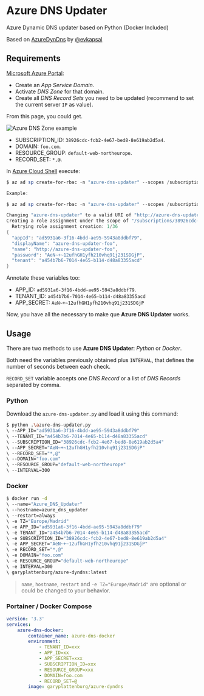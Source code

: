 # Azure DNS Updater

Azure Dynamic DNS updater based on Python (Docker Included)

Based on [AzureDynDns](https://github.com/evkapsal/AzureDynDns) by [@evkapsal](https://github.com/evkapsal)

## Requirements

[Microsoft Azure Portal](https://portal.azure.com/):

- Create an _App Service Domain_.
- Activate _DNS Zone_ for that domain.
- Create all _DNS Record Sets_ you need to be updated (recommend to set the current server `IP` as value).

From this page, you could get.

![Azure DNS Zone example](https://github.com/danimart1991/azure-dns-updater/blob/main/docs/images/dns-zone.png?raw=true)

- SUBSCRIPTION_ID: `38926cdc-fcb2-4e67-bed8-8e619ab2d5a4`.
- DOMAIN: `foo.com`.
- RESOURCE_GROUP: `default-web-northeurope`.
- RECORD_SET: `*,@`.

In [Azure Cloud Shell](https://docs.microsoft.com/en-us/azure/cloud-shell/overview) execute:

```powershell
$ az ad sp create-for-rbac -n "azure-dns-updater" --scopes /subscriptions/{SUBSCRIPTION_ID}/resourceGroups/{RESOURCE_GROUP}/providers/Microsoft.Network/dnszones/{DOMAIN}

Example:

$ az ad sp create-for-rbac -n "azure-dns-updater" --scopes /subscriptions/38926cdc-fcb2-4e67-bed8-8e619ab2d5a4/resourceGroups/default-web-northeurope/providers/Microsoft.Network/dnszones/foo.com

Changing "azure-dns-updater" to a valid URI of "http://azure-dns-updater", which is the required format used for service principal names
Creating a role assignment under the scope of "/subscriptions/38926cdc-fcb2-4e67-bed8-8e619ab2d5a4/resourceGroups/default-web-northeurope/providers/Microsoft.Network/dnszones/foo.com"
  Retrying role assignment creation: 1/36
{
  "appId": "ad5931a6-3f16-4bdd-ae95-5943a8ddbf79",
  "displayName": "azure-dns-updater-foo",
  "name": "http://azure-dns-updater-foo",
  "password": "AeN~+~12ufhGH1yfh210vhq91j231SDGjP",
  "tenant": "a454b7b6-7014-4e65-b114-d48a83355acd"
}
```

Annotate these variables too:

- APP_ID: `ad5931a6-3f16-4bdd-ae95-5943a8ddbf79`.
- TENANT_ID: `a454b7b6-7014-4e65-b114-d48a83355acd`
- APP_SECRET: `AeN~+~12ufhGH1yfh210vhq91j231SDGjP`

Now, you have all the necessary to make que **Azure DNS Updater** works.

## Usage

There are two methods to use **Azure DNS Updater**: _Python_ or _Docker_.

Both need the variables previously obtained plus `INTERVAL`, that defines the number of seconds between each check.

`RECORD_SET` variable accepts one _DNS Record_ or a list of _DNS Records_ separated by comma.

### Python

Download the `azure-dns-updater.py` and load it using this command:

```bash
$ python .\azure-dns-updater.py
\ --APP_ID="ad5931a6-3f16-4bdd-ae95-5943a8ddbf79"
\ --TENANT_ID="a454b7b6-7014-4e65-b114-d48a83355acd"
\ --SUBSCRIPTION_ID="38926cdc-fcb2-4e67-bed8-8e619ab2d5a4"
\ --APP_SECRET="AeN~+~12ufhGH1yfh210vhq91j231SDGjP"
\ --RECORD_SET="*,@"
\ --DOMAIN="foo.com"
\ --RESOURCE_GROUP="default-web-northeurope"
\ --INTERVAL=300
```

### Docker

```bash
$ docker run -d
\ --name="Azure_DNS_Updater"
\ --hostname=azure_dns_updater
\ --restart=always
\ -e TZ="Europe/Madrid"
\ -e APP_ID="ad5931a6-3f16-4bdd-ae95-5943a8ddbf79"
\ -e TENANT_ID="a454b7b6-7014-4e65-b114-d48a83355acd"
\ -e SUBSCRIPTION_ID="38926cdc-fcb2-4e67-bed8-8e619ab2d5a4"
\ -e APP_SECRET="AeN~+~12ufhGH1yfh210vhq91j231SDGjP"
\ -e RECORD_SET="*,@"
\ -e DOMAIN="foo.com"
\ -e RESOURCE_GROUP="default-web-northeurope"
\ -e INTERVAL=300
\ garyplattenburg/azure-dyndns:latest
```

> `name`, `hostname`, `restart` and `-e TZ="Europe/Madrid"` are optional or could be changed to your behavior.

### Portainer / Docker Compose
```yml
version: '3.3'
services:
    azure-dns-docker:
        container_name: azure-dns-docker
        environment:
            - TENANT_ID=xxx
            - APP_ID=xx
            - APP_SECRET=xxx
            - SUBSCRIPTION_ID=xxx
            - RESOURCE_GROUP=xxx
            - DOMAIN=foo.com
            - RECORD_SET=@
        image: garyplattenburg/azure-dyndns
```
